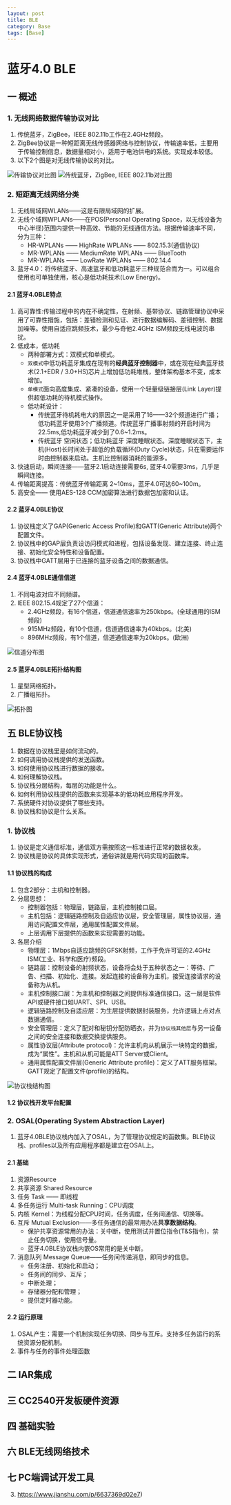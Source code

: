 ```yaml
---
layout: post
title: BLE
category: Base
tags: [Base]
---
```


#  蓝牙4.0 BLE

## 一 概述
### 1. 无线网络数据传输协议对比
1. 传统蓝牙，ZigBee，IEEE 802.11b工作在2.4GHz频段。
2. ZigBee协议是一种短距离无线传感器网络与控制协议，传输速率低，主要用于传输控制信息，数据量相对小，适用于电池供电的系统。实现成本较低。
3. 以下2个图是对无线传输协议的对比。

![传输协议对比图](https://raw.githubusercontent.com/rlq/image/master/ble/1无线传输协议图.png)
![传统蓝牙，ZigBee, IEEE 802.11b对比图](https://raw.githubusercontent.com/rlq/image/master/ble/2种对比图.png)

### 2. 短距离无线网络分类
1. 无线局域网WLANs——这是有限局域网的扩展。
2. 无线个域网WPLANs——在POS(Personal Operating Space，以无线设备为中心半径)范围内提供一种高效、节能的无线通信方法。根据传输速率不同，分为三种：
	* HR-WPLANs —— HighRate WPLANs —— 802.15.3(通信协议)
	* MR-WPLANs —— MediumRate WPLANs —— BlueTooth
	* MR-WPLANs —— LowRate WPLANs —— 802.14.4
3. 蓝牙4.0：将传统蓝牙、高速蓝牙和低功耗蓝牙三种规范合而为一。可以组合使用也可单独使用，核心是低功耗技术(Low Energy)。

#### 2.1 蓝牙4.0BLE特点
1. 高可靠性:传输过程中的内在不确定性，在射频、基带协议、链路管理协议中采用了可靠性措施，包括：差错检测和见证、进行数据编解码、差错控制、数据加噪等。使用自适应跳频技术，最少与奇他2.4GHz ISM频段无线电波的串扰。
2. 低成本，低功耗
	* 两种部署方式：双模式和单模式。
	* `双模式`中低功耗蓝牙集成在现有的**经典蓝牙控制器**中，或在现在经典蓝牙技术(2.1+EDR / 3.0+HS)芯片上增加低功耗堆栈，整体架构基本不变，成本增加。
	* `单模式`面向高度集成、紧凑的设备，使用一个轻量级链接层(Link Layer)提供超低功耗的待机模式操作。
	* 低功耗设计：
		* 传统蓝牙待机耗电大的原因之一是采用了16——32个频道进行广播；低功耗蓝牙使用3个广播频道。传统蓝牙广播事射频的开启时间为22.5ms,低功耗蓝牙减少到了0.6~1.2ms。
		* 传统蓝牙 空闲状态；低功耗蓝牙 深度睡眠状态。深度睡眠状态下，主机(Host)长时间处于超低的负载循环(Duty Cycle)状态，只在需要运作时由控制器来启动。主机比控制器消耗的能源多。
3. 快速启动，瞬间连接——蓝牙2.1启动连接需要6s, 蓝牙4.0需要3ms，几乎是瞬间连接。
4. 传输距离提高：传统蓝牙传输距离 2~10ms，蓝牙4.0可达60~100m。
5. 高安全—— 使用AES-128 CCM加密算法进行数据包加密和认证。

#### 2.2 蓝牙4.0BLE协议
1. 协议栈定义了GAP(Generic Access Profile)和GATT(Generic Attribute)两个配置文件。
2. 协议栈中的GAP层负责设访问模式和进程，包括设备发现、建立连接、终止连接、初始化安全特性和设备配置。
3. 协议栈中GATT层用于已连接的蓝牙设备之间的数据通信。

#### 2.4 蓝牙4.0BLE通信信道
1. 不同电波对应不同频谱。
2. IEEE 802.15.4规定了27个信道：
	* 2.4GHz频段，有16个信道，信道通信速率为250kbps。(全球通用的ISM频段)
	* 915MHz频段，有10个信道，信道通信速率为40kbps。(北美)
	* 896MHz频段，有1个信道，信道通信速率为20kbps。(欧洲)

![信道分布图](https://raw.githubusercontent.com/rlq/image/master/ble/3信道分布图.png)

#### 2.5 蓝牙4.0BLE拓扑结构图
1. 星型网络拓扑。
2. 广播组拓扑。

![拓扑图](https://raw.githubusercontent.com/rlq/image/master/ble/4拓扑图.png)

## 五 BLE协议栈
1. 数据在协议栈里是如何流动的。
2. 如何调用协议栈提供的发送函数。
3. 如何使用协议栈进行数据的接收。
4. 如何理解协议栈。
5. 协议栈分层结构，每层的功能是什么。
6. 如何利用协议栈提供的函数来实现基本的低功耗应用程序开发。
7. 系统硬件对协议提供了哪些支持。
8. 协议栈和协议是什么关系。


### 1. 协议栈
1. 协议是定义通信标准，通信双方需按照这一标准进行正常的数据收发。
2. 协议栈是协议的具体实现形式，通俗讲就是用代码实现的函数库。

#### 1.1 协议栈的构成
1. 包含2部分：主机和控制器。
2. 分层思想：
	* 控制器包括：物理层，链路层，主机控制接口层。
	* 主机包括：逻辑链路控制及自适应协议层，安全管理层，属性协议层，通用访问配置文件层，通用属性配置文件层。
	* 上层调用下层提供的函数来实现需要的功能。
3. 各层介绍
	* 物理层：1Mbps自适应跳频的GFSK射频，工作于免许可证的2.4GHz ISM(工业、科学和医疗)频段。
	* 链路层：控制设备的射频状态，设备将会处于五种状态之一：等待、广告、扫描、初始化、连接。发起连接的设备称为主机，接受连接请求的设备称为从机。
	* 主机控制接口层：为主机和控制器之间提供标准通信接口。这一层是软件API或硬件接口如UART、SPI、USB。
	* 逻辑链路控制及自适应层：为生层提供数据封装服务，允许逻辑上点对点数据通信。
	* 安全管理层：定义了配对和秘钥分配防晒衣，并为`协议栈其他层`与另一设备之间的安全连接和数据交换提供服务。
	* 属性协议层(Attribute protocol)：允许主机向从机展示一块特定的数据，成为“属性”。主机和从机可能是ATT Server或Client。
	* 通用属性配置文件层(Generic Attribute profile)：定义了ATT服务框架。GATT规定了配置文件(profile)的结构。
	

![协议栈结构图](https://raw.githubusercontent.com/rlq/image/master/ble/5协议栈结构图.png)

#### 1.2 协议栈开发平台配置



### 2. OSAL(Operating System Abstraction Layer)
1. 蓝牙4.0BLE协议栈内加入了OSAL，为了管理协议规定的函数集。BLE协议栈、profiles以及所有应用程序都是建立在OSAL上。

#### 2.1 基础
1. 资源Resource
2. 共享资源 Shared Resource
3. 任务 Task —— 即线程
4. 多任务运行 Multi-task Running：CPU调度
5. 内核 Kernel：为线程分配CPU时间，任务调度，任务间通信、切换等。
6. 互斥 Mutual Exclusion——多任务通信的最常用办法**共享数据结构**。
	* 保护共享资源常用的办法：关中断，使用测试并置位指令(T&S指令)，禁止任务切换，使用信号量。
	* 蓝牙4.0BLE协议栈内嵌OS常用的是关中断。
7. 消息队列 Message Queue——任务间传递消息，即同步的信息。
	* 任务注册、初始化和启动；
	* 任务间的同步、互斥；
	* 中断处理；
	* 存储器分配和管理；
	* 提供定时器功能。


#### 2.2 运行原理
1. OSAL产生：需要一个机制实现任务切换、同步与互斥。支持多任务运行的系统资源分配机制。
2. 事件与任务的事件处理函数



## 二 IAR集成
## 三 CC2540开发板硬件资源
## 四 基础实验

## 六 BLE无线网络技术
## 七 PC端调试开发工具

3. https://www.jianshu.com/p/6637369d02e7)








